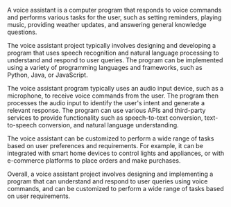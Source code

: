 A voice assistant is a computer program that responds to voice commands and performs various tasks for the user, such as setting reminders, playing music, providing weather updates, and answering general knowledge questions.

The voice assistant project typically involves designing and developing a program that uses speech recognition and natural language processing to understand and respond to user queries. The program can be implemented using a variety of programming languages and frameworks, such as Python, Java, or JavaScript.

The voice assistant program typically uses an audio input device, such as a microphone, to receive voice commands from the user. The program then processes the audio input to identify the user's intent and generate a relevant response. The program can use various APIs and third-party services to provide functionality such as speech-to-text conversion, text-to-speech conversion, and natural language understanding.

The voice assistant can be customized to perform a wide range of tasks based on user preferences and requirements. For example, it can be integrated with smart home devices to control lights and appliances, or with e-commerce platforms to place orders and make purchases.

Overall, a voice assistant project involves designing and implementing a program that can understand and respond to user queries using voice commands, and can be customized to perform a wide range of tasks based on user requirements.

